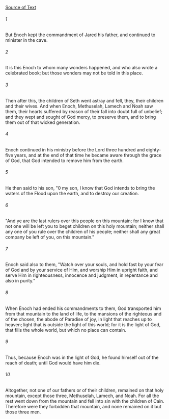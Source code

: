 [Source of Text](https://github.com/scrollmapper/bible_databases_deuterocanonical)

###### 1
But Enoch kept the commandment of Jared his father, and continued to minister in the cave.

###### 2
It is this Enoch to whom many wonders happened, and who also wrote a celebrated book; but those wonders may not be told in this place.

###### 3
Then after this, the children of Seth went astray and fell, they, their children and their wives. And when Enoch, Methuselah, Lamech and Noah saw them, their hearts suffered by reason of their fall into doubt full of unbelief; and they wept and sought of God mercy, to preserve them, and to bring them out of that wicked generation.

###### 4
Enoch continued in his ministry before the Lord three hundred and eighty-five years, and at the end of that time he became aware through the grace of God, that God intended to remove him from the earth.

###### 5
He then said to his son, "0 my son, I know that God intends to bring the waters of the Flood upon the earth, and to destroy our creation.

###### 6
"And ye are the last rulers over this people on this mountain; for I know that not one will be left you to beget children on this holy mountain; neither shall any one of you rule over the children of his people; neither shall any great company be left of you, on this mountain."

###### 7
Enoch said also to them, "Watch over your souls, and hold fast by your fear of God and by your service of Him, and worship Him in upright faith, and serve Him in righteousness, innocence and judgment, in repentance and also in purity."

###### 8
When Enoch had ended his commandments to them, God transported him from that mountain to the land of life, to the mansions of the righteous and of the chosen, the abode of Paradise of joy, in light that reaches up to heaven; light that is outside the light of this world; for it is the light of God, that fills the whole world, but which no place can contain.

###### 9
Thus, because Enoch was in the light of God, he found himself out of the reach of death; until God would have him die.

###### 10
Altogether, not one of our fathers or of their children, remained on that holy mountain, except those three, Methuselah, Lamech, and Noah. For all the rest went down from the mountain and fell into sin with the children of Cain. Therefore were they forbidden that mountain, and none remained on it but those three men.
